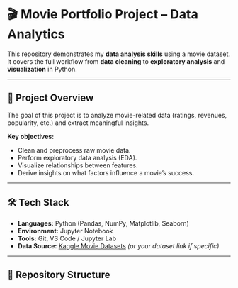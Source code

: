 # 🎬 Movie Portfolio Project – Data Analytics

This repository demonstrates my **data analysis skills** using a movie dataset. It covers the full workflow from **data cleaning** to **exploratory analysis** and **visualization** in Python.  

---

## 📌 Project Overview
The goal of this project is to analyze movie-related data (ratings, revenues, popularity, etc.) and extract meaningful insights.  

**Key objectives:**
- Clean and preprocess raw movie data.
- Perform exploratory data analysis (EDA).
- Visualize relationships between features.
- Derive insights on what factors influence a movie’s success.

---

## 🛠️ Tech Stack
- **Languages:** Python (Pandas, NumPy, Matplotlib, Seaborn)
- **Environment:** Jupyter Notebook
- **Tools:** Git, VS Code / Jupyter Lab
- **Data Source:** [Kaggle Movie Datasets](https://www.kaggle.com/datasets) *(or your dataset link if specific)*

---

## 📂 Repository Structure
